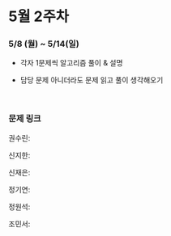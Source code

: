 # 5월 2주차

### 5/8 (월) ~ 5/14(일)

- 각자 1문제씩 알고리즘 풀이 & 설명

- 담당 문제 아니더라도 문제 읽고 풀이 생각해오기
  
  <br>

### 문제 링크

권수린: []()

신지한: []()

신재은: []()

정기연: []()

정원석: []()

조민서: []()
